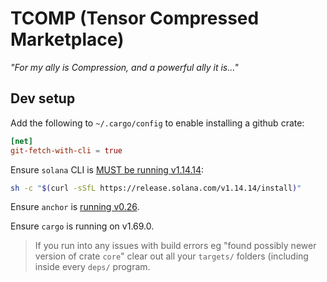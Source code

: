 # TCOMP (Tensor Compressed Marketplace)

_"For my ally is Compression, and a powerful ally it is..."_

## Dev setup

Add the following to `~/.cargo/config` to enable installing a github crate:

```toml
[net]
git-fetch-with-cli = true
```

Ensure `solana` CLI is [MUST be running v1.14.14](https://docs.solana.com/cli/install-solana-cli-tools):

```sh
sh -c "$(curl -sSfL https://release.solana.com/v1.14.14/install)"
```

Ensure `anchor` is [running v0.26](https://book.anchor-lang.com/getting_started/installation.html).

Ensure `cargo` is running on v1.69.0.

> If you run into any issues with build errors eg "found possibly newer version of crate `core`"
> clear out all your `targets/` folders (including inside every `deps/` program.
